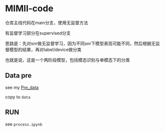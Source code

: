 # MIMII-code

仓库主线代码在main分支，使用无监督方法

有监督学习部分在supervised分支

思路是：先对snr做无监督学习，因为不同snr下模型表现可能不同，然后根据无监督模型的结果，再对label/device做分类

也就是说，这是一个两阶段模型，包括模态识别与单模态下的分类

## Data pre

see my [Pre_data](https://github.com/ben0i0d/Pre_Data)

copy to `data`

## RUN

see `process.ipynb`